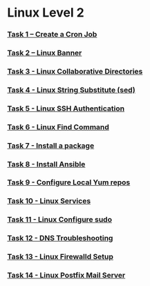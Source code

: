 # Linux Level 2

### [Task 1 – Create a Cron Job](https://github.com/javi-rod/kodekloud-engineer-tasks/tree/master/ENG/LINUX/LinuxL2/Task01_Create_cron_job.md)

### [Task 2 – Linux Banner](https://github.com/javi-rod/kodekloud-engineer-tasks/tree/master/ENG/LINUX/LinuxL2/Task02_Linux_Banner.md)

### [Task 3 - Linux Collaborative Directories](https://github.com/javi-rod/kodekloud-engineer-tasks/tree/master/ENG/LINUX/LinuxL2/Task03_Collaborative_directories.md)

### [Task 4 - Linux String Substitute (sed)](https://github.com/javi-rod/kodekloud-engineer-tasks/tree/master/ENG/LINUX/LinuxL2/Task04_sed.md)

### [Task 5 - Linux SSH Authentication](https://github.com/javi-rod/kodekloud-engineer-tasks/tree/master/ENG/LINUX/LinuxL2/Task05_SSH_auth.md)

### [Task 6 - Linux Find Command](https://github.com/javi-rod/kodekloud-engineer-tasks/tree/master/ENG/LINUX/LinuxL2/Task06_find.md)

### [Task 7 - Install a package](https://github.com/javi-rod/kodekloud-engineer-tasks/tree/master/ENG/LINUX/LinuxL2/Task07_Install_package_yum.md)

### [Task 8 - Install Ansible](https://github.com/javi-rod/kodekloud-engineer-tasks/tree/master/ENG/LINUX/LinuxL2/Task08_Ansible_pip3.md)

### [Task 9 - Configure Local Yum repos](https://github.com/javi-rod/kodekloud-engineer-tasks/tree/master/ENG/LINUX/LinuxL2/Task09_Local_Yum_repos.md)

### [Task 10 - Linux Services](https://github.com/javi-rod/kodekloud-engineer-tasks/tree/master/ENG/LINUX/LinuxL2/Task10_Services.md)

### [Task 11 - Linux Configure sudo](https://github.com/javi-rod/kodekloud-engineer-tasks/tree/master/ENG/LINUX/LinuxL2/Task11_Configure_sudo.md)

### [Task 12 - DNS Troubleshooting ](https://github.com/javi-rod/kodekloud-engineer-tasks/tree/master/ENG/LINUX/LinuxL2/Task12_DNS_Troubleshooting.md)

### [Task 13 - Linux Firewalld Setup](https://github.com/javi-rod/kodekloud-engineer-tasks/tree/master/ENG/LINUX/LinuxL2/Task13_Firewalld_Setup.md)

### [Task 14 - Linux Postfix Mail Server ](https://github.com/javi-rod/kodekloud-engineer-tasks/tree/master/ENG/LINUX/LinuxL2/Task14_Postfix_mail_server)
